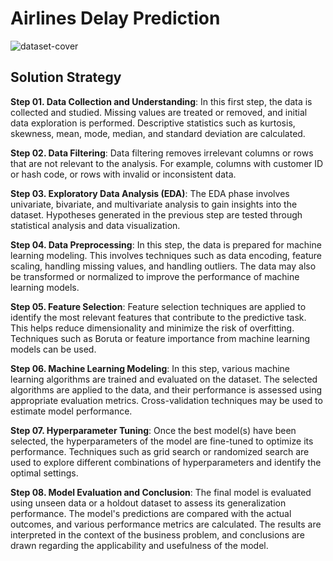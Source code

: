 # Airlines Delay Prediction
![dataset-cover](https://github.com/matheuscamposmt/airlines-delay/assets/69912320/4e15ab29-7d56-4faa-b0a2-366f21e6653b)

## Solution Strategy
**Step 01. Data Collection and Understanding**: In this first step, the data is collected and studied. Missing values are treated or removed, and initial data exploration is performed. Descriptive statistics such as kurtosis, skewness, mean, mode, median, and standard deviation are calculated.

**Step 02. Data Filtering**: Data filtering removes irrelevant columns or rows that are not relevant to the analysis. For example, columns with customer ID or hash code, or rows with invalid or inconsistent data.

**Step 03. Exploratory Data Analysis (EDA)**: The EDA phase involves univariate, bivariate, and multivariate analysis to gain insights into the dataset. Hypotheses generated in the previous step are tested through statistical analysis and data visualization.

**Step 04. Data Preprocessing**: In this step, the data is prepared for machine learning modeling. This involves techniques such as data encoding, feature scaling, handling missing values, and handling outliers. The data may also be transformed or normalized to improve the performance of machine learning models.

**Step 05. Feature Selection**: Feature selection techniques are applied to identify the most relevant features that contribute to the predictive task. This helps reduce dimensionality and minimize the risk of overfitting. Techniques such as Boruta or feature importance from machine learning models can be used.

**Step 06. Machine Learning Modeling**: In this step, various machine learning algorithms are trained and evaluated on the dataset. The selected algorithms are applied to the data, and their performance is assessed using appropriate evaluation metrics. Cross-validation techniques may be used to estimate model performance.

**Step 07. Hyperparameter Tuning**: Once the best model(s) have been selected, the hyperparameters of the model are fine-tuned to optimize its performance. Techniques such as grid search or randomized search are used to explore different combinations of hyperparameters and identify the optimal settings.

**Step 08. Model Evaluation and Conclusion**: The final model is evaluated using unseen data or a holdout dataset to assess its generalization performance. The model's predictions are compared with the actual outcomes, and various performance metrics are calculated. The results are interpreted in the context of the business problem, and conclusions are drawn regarding the applicability and usefulness of the model.
